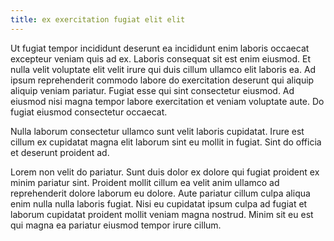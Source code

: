 ```yaml
---
title: ex exercitation fugiat elit elit
---
```


Ut fugiat tempor incididunt deserunt ea incididunt enim laboris occaecat excepteur veniam quis ad ex. Laboris consequat sit est enim eiusmod. Et nulla velit voluptate elit velit irure qui duis cillum ullamco elit laboris ea. Ad ipsum reprehenderit commodo labore do exercitation deserunt qui aliquip aliquip veniam pariatur. Fugiat esse qui sint consectetur eiusmod. Ad eiusmod nisi magna tempor labore exercitation et veniam voluptate aute. Do fugiat eiusmod consectetur occaecat.

Nulla laborum consectetur ullamco sunt velit laboris cupidatat. Irure est cillum ex cupidatat magna elit laborum sint eu mollit in fugiat. Sint do officia et deserunt proident ad.

Lorem non velit do pariatur. Sunt duis dolor ex dolore qui fugiat proident ex minim pariatur sint. Proident mollit cillum ea velit anim ullamco ad reprehenderit dolore laborum eu dolore. Aute pariatur cillum culpa aliqua enim nulla nulla laboris fugiat. Nisi eu cupidatat ipsum culpa ad fugiat et laborum cupidatat proident mollit veniam magna nostrud. Minim sit eu est qui magna ea pariatur eiusmod tempor irure cillum.